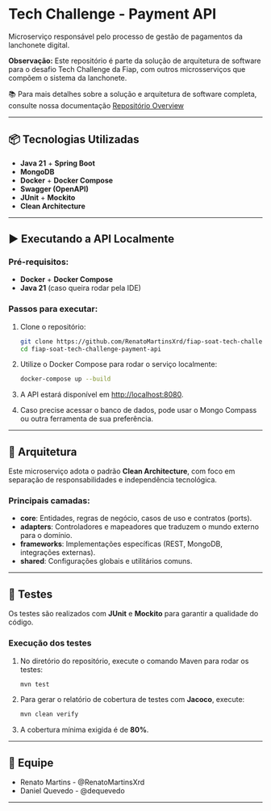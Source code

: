 
# Tech Challenge - Payment API

Microserviço responsável pelo processo de gestão de pagamentos da lanchonete digital.

**Observação:** Este repositório é parte da solução de arquitetura de software para o desafio Tech Challenge da Fiap, com outros microsserviços que compõem o sistema da lanchonete.

📚 Para mais detalhes sobre a solução e arquitetura de software completa, consulte nossa documentação [Repositório Overview](https://github.com/RenatoMartinsXrd/fiap-soat-tech-challenge-overview)

---

## 📦 Tecnologias Utilizadas

- **Java 21** + **Spring Boot**
- **MongoDB**
- **Docker** + **Docker Compose**
- **Swagger (OpenAPI)**
- **JUnit** + **Mockito**
- **Clean Architecture**

---

## ▶️ Executando a API Localmente

### **Pré-requisitos:**
- **Docker** + **Docker Compose**
- **Java 21** (caso queira rodar pela IDE)

### **Passos para executar:**
1. Clone o repositório:
   ```bash
   git clone https://github.com/RenatoMartinsXrd/fiap-soat-tech-challenge-payment-api.git
   cd fiap-soat-tech-challenge-payment-api
   ```

2. Utilize o Docker Compose para rodar o serviço localmente:
   ```bash
   docker-compose up --build
   ```

3. A API estará disponível em [http://localhost:8080](http://localhost:8080).

4. Caso precise acessar o banco de dados, pode usar o Mongo Compass ou outra ferramenta de sua preferência.

---

## 🧠 Arquitetura

Este microserviço adota o padrão **Clean Architecture**, com foco em separação de responsabilidades e independência tecnológica.

### **Principais camadas:**
- **core**: Entidades, regras de negócio, casos de uso e contratos (ports).
- **adapters**: Controladores e mapeadores que traduzem o mundo externo para o domínio.
- **frameworks**: Implementações específicas (REST, MongoDB, integrações externas).
- **shared**: Configurações globais e utilitários comuns.

---

## 🧪 Testes

Os testes são realizados com **JUnit** e **Mockito** para garantir a qualidade do código.

### **Execução dos testes**

1. No diretório do repositório, execute o comando Maven para rodar os testes:

   ```bash
   mvn test
   ```

2. Para gerar o relatório de cobertura de testes com **Jacoco**, execute:

   ```bash
   mvn clean verify
   ```

3. A cobertura mínima exigida é de **80%**.

---

## 👥 Equipe

- Renato Martins - @RenatoMartinsXrd
- Daniel Quevedo - @dequevedo

---
